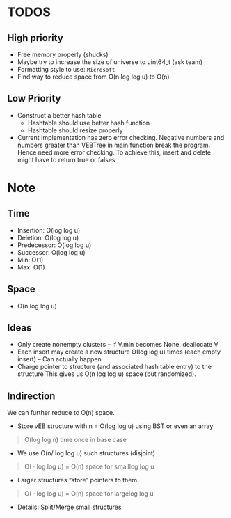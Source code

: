 # TODOS

## High priority

- Free memory properly (shucks)
- Maybe try to increase the size of universe to uint64_t (ask team)
- Formatting style to use: `Microsoft`
- Find way to reduce space from O(n log log u) to O(n)

## Low Priority

- Construct a better hash table
    - Hashtable should use better hash function
    - Hashtable should resize properly
- Current Implementation has zero error checking. Negative numbers and numbers
  greater than VEBTree in main function break the program. Hence need more
  error checking. To achieve this, insert and delete might have to return true
  or falses

# Note

## Time

- Insertion: O(log log u)
- Deletion: O(log log u)
- Predecessor: O(log log u)
- Successor: O(log log u)
- Min: O(1)
- Max: O(1)

## Space

- O(n log log u)

## Ideas

- Only create nonempty clusters
    – If V.min becomes None, deallocate V
- Each insert may create a new structure Θ(log log u) times (each empty insert)
    – Can actually happen
- Charge pointer to structure (and associated hash table entry) to the structure
This gives us O(n log log u) space (but randomized).

## Indirection

We can further reduce to O(n) space.
- Store vEB structure with n = O(log log u) using BST or even an array
> O(log log n) time once in base case
- We use O(n/ log log u) such structures (disjoint)
> O( · log log u) = O(n) space for smalllog log u
- Larger structures “store” pointers to them
> O( · log log u) = O(n) space for largelog log u
- Details: Split/Merge small structures
